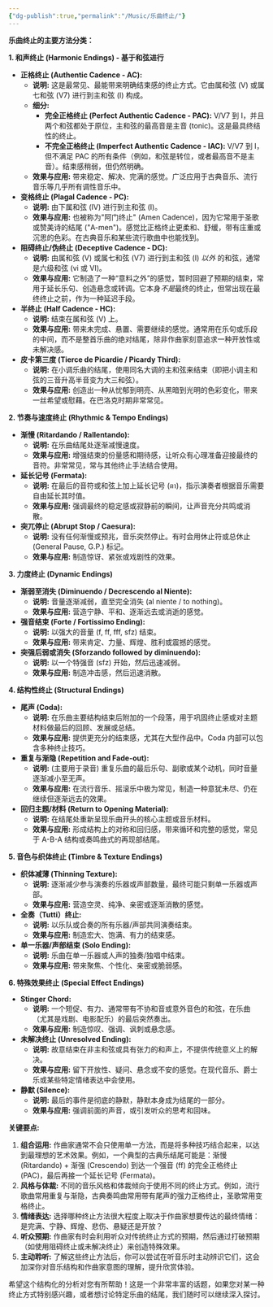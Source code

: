 ```yaml
---
{"dg-publish":true,"permalink":"/Music/乐曲终止/"}
---
```


**乐曲终止的主要方法分类：**

**1. 和声终止 (Harmonic Endings) - 基于和弦进行**

*   **正格终止 (Authentic Cadence - AC):**
    *   **说明:** 这是最常见、最能带来明确结束感的终止方式。它由属和弦 (V) 或属七和弦 (V7) 进行到主和弦 (I) 构成。
    *   **细分:**
        *   **完全正格终止 (Perfect Authentic Cadence - PAC):** V/V7 到 I，并且两个和弦都处于原位，主和弦的最高音是主音 (tonic)。这是最具终结性的终止。
        *   **不完全正格终止 (Imperfect Authentic Cadence - IAC):** V/V7 到 I，但不满足 PAC 的所有条件（例如，和弦是转位，或者最高音不是主音）。结束感稍弱，但仍然明确。
    *   **效果与应用:** 带来稳定、解决、完满的感觉。广泛应用于古典音乐、流行音乐等几乎所有调性音乐中。
*   **变格终止 (Plagal Cadence - PC):**
    *   **说明:** 由下属和弦 (IV) 进行到主和弦 (I)。
    *   **效果与应用:** 也被称为"阿门终止" (Amen Cadence)，因为它常用于圣歌或赞美诗的结尾 ("A-men")。感觉比正格终止更柔和、舒缓，带有庄重或沉思的色彩。在古典音乐和某些流行歌曲中也能找到。
*   **阻碍终止/伪终止 (Deceptive Cadence - DC):**
    *   **说明:** 由属和弦 (V) 或属七和弦 (V7) 进行到主和弦 (I) *以外* 的和弦，通常是六级和弦 (vi 或 VI)。
    *   **效果与应用:** 它制造了一种“意料之外”的感觉，暂时回避了预期的结束，常用于延长乐句、创造悬念或转调。它本身*不是*最终的终止，但常出现在最终终止之前，作为一种延迟手段。
*   **半终止 (Half Cadence - HC):**
    *   **说明:** 结束在属和弦 (V) 上。
    *   **效果与应用:** 带来未完成、悬置、需要继续的感觉。通常用在乐句或乐段的中间，而不是整首乐曲的绝对结尾，除非作曲家刻意追求一种开放性或未解决感。
*   **皮卡第三度 (Tierce de Picardie / Picardy Third):**
    *   **说明:** 在小调乐曲的结尾，使用同名大调的主和弦来结束（即把小调主和弦的三音升高半音变为大三和弦）。
    *   **效果与应用:** 创造出一种从忧郁到明亮、从黑暗到光明的色彩变化，带来一丝希望或慰藉。在巴洛克时期非常常见。

**2. 节奏与速度终止 (Rhythmic & Tempo Endings)**

*   **渐慢 (Ritardando / Rallentando):**
    *   **说明:** 在乐曲结尾处逐渐减慢速度。
    *   **效果与应用:** 增强结束的份量感和期待感，让听众有心理准备迎接最终的音符。非常常见，常与其他终止手法结合使用。
*   **延长记号 (Fermata):**
    *   **说明:** 在最后的音符或和弦上加上延长记号 (ตา)，指示演奏者根据音乐需要自由延长其时值。
    *   **效果与应用:** 强调最终的稳定感或寂静前的瞬间，让声音充分共鸣或消散。
*   **突兀停止 (Abrupt Stop / Caesura):**
    *   **说明:** 没有任何渐慢或预兆，音乐突然停止。有时会用休止符或总休止 (General Pause, G.P.) 标记。
    *   **效果与应用:** 制造惊讶、紧张或戏剧性的效果。

**3. 力度终止 (Dynamic Endings)**

*   **渐弱至消失 (Diminuendo / Decrescendo al Niente):**
    *   **说明:** 音量逐渐减弱，直至完全消失 (al niente / to nothing)。
    *   **效果与应用:** 营造宁静、平和、逐渐远去或消逝的感觉。
*   **强音结束 (Forte / Fortissimo Ending):**
    *   **说明:** 以强大的音量 (f, ff, fff, sfz) 结束。
    *   **效果与应用:** 带来肯定、力量、辉煌、胜利或震撼的感觉。
*   **突强后弱或消失 (Sforzando followed by diminuendo):**
    *   **说明:** 以一个特强音 (sfz) 开始，然后迅速减弱。
    *   **效果与应用:** 制造冲击感，然后迅速消散。

**4. 结构性终止 (Structural Endings)**

*   **尾声 (Coda):**
    *   **说明:** 在乐曲主要结构结束后附加的一个段落，用于巩固终止感或对主题材料做最后的回顾、发展或总结。
    *   **效果与应用:** 提供更充分的结束感，尤其在大型作品中。Coda 内部可以包含多种终止技巧。
*   **重复与渐隐 (Repetition and Fade-out):**
    *   **说明:** (主要用于录音) 重复乐曲的最后乐句、副歌或某个动机，同时音量逐渐减小至无声。
    *   **效果与应用:** 在流行音乐、摇滚乐中极为常见，制造一种意犹未尽、仍在继续但逐渐远去的效果。
*   **回归主题/材料 (Return to Opening Material):**
    *   **说明:** 在结尾处重新呈现乐曲开头的核心主题或音乐材料。
    *   **效果与应用:** 形成结构上的对称和回归感，带来循环和完整的感觉，常见于 A-B-A 结构或奏鸣曲式的再现部结尾。

**5. 音色与织体终止 (Timbre & Texture Endings)**

*   **织体减薄 (Thinning Texture):**
    *   **说明:** 逐渐减少参与演奏的乐器或声部数量，最终可能只剩单一乐器或声部。
    *   **效果与应用:** 营造空灵、纯净、亲密或逐渐消散的感觉。
*   **全奏（Tutti）终止:**
    *   **说明:** 以乐队或合奏的所有乐器/声部共同演奏结束。
    *   **效果与应用:** 制造宏大、饱满、有力的结束感。
*   **单一乐器/声部结束 (Solo Ending):**
    *   **说明:** 乐曲在单一乐器或人声的独奏/独唱中结束。
    *   **效果与应用:** 带来聚焦、个性化、亲密或脆弱感。

**6. 特殊效果终止 (Special Effect Endings)**

*   **Stinger Chord:**
    *   **说明:** 一个短促、有力、通常带有不协和音或意外音色的和弦，在乐曲（尤其是戏剧、电影配乐）的最后突然奏出。
    *   **效果与应用:** 制造惊叹、强调、讽刺或悬念感。
*   **未解决终止 (Unresolved Ending):**
    *   **说明:** 故意结束在非主和弦或具有张力的和声上，不提供传统意义上的解决。
    *   **效果与应用:** 留下开放性、疑问、悬念或不安的感觉。在现代音乐、爵士乐或某些特定情绪表达中会使用。
*   **静默 (Silence):**
    *   **说明:** 最后的事件是彻底的静默，静默本身成为结尾的一部分。
    *   **效果与应用:** 强调前面的声音，或引发听众的思考和回味。

**关键要点:**

1.  **组合运用:** 作曲家通常不会只使用单一方法，而是将多种技巧结合起来，以达到最理想的艺术效果。例如，一个典型的古典乐结尾可能是：渐慢 (Ritardando) + 渐强 (Crescendo) 到达一个强音 (ff) 的完全正格终止 (PAC)，最后再接一个延长记号 (Fermata)。
2.  **风格与体裁:** 不同的音乐风格和体裁倾向于使用不同的终止方式。例如，流行歌曲常用重复与渐隐，古典奏鸣曲常用带有尾声的强力正格终止，圣歌常用变格终止。
3.  **情绪表达:** 选择哪种终止方法很大程度上取决于作曲家想要传达的最终情绪：是完满、宁静、辉煌、悲伤、悬疑还是开放？
4.  **听众预期:** 作曲家有时会利用听众对传统终止方式的预期，然后通过打破预期（如使用阻碍终止或未解决终止）来创造特殊效果。
5.  **主动聆听:** 了解这些终止方法后，你可以尝试在听音乐时主动辨识它们，这会加深你对音乐结构和作曲家意图的理解，提升欣赏体验。

希望这个结构化的分析对您有所帮助！这是一个非常丰富的话题，如果您对某一种终止方式特别感兴趣，或者想讨论特定乐曲的结尾，我们随时可以继续深入探讨。
